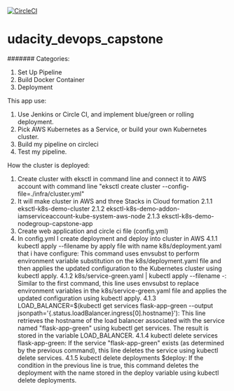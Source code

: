 [![CircleCI](https://circleci.com/gh/long161711/capstoneProject.svg?style=svg)](https://circleci.com/gh/long161711/capstoneProject)
# udacity_devops_capstone

#######
Categories:
1. Set Up Pipeline
2. Build Docker Container
3. Deployment

This app use:
1. Use Jenkins or Circle CI, and implement blue/green or rolling deployment.
2. Pick AWS Kubernetes as a Service, or build your own Kubernetes cluster.
3. Build my pipeline on circleci
4. Test my pipeline.

How the cluster is deployed:
1. Create cluster with eksctl in command line and connect it to AWS account with command line "eksctl create cluster --config-file=./infra/cluster.yml"
2. It will make cluster in AWS and three Stacks in Cloud formation
    2.1.1 eksctl-k8s-demo-cluster
    2.1.2 eksctl-k8s-demo-addon-iamserviceaccount-kube-system-aws-node
    2.1.3 eksctl-k8s-demo-nodegroup-capstone-app
3. Create web application and circle ci file (config.yml)
4. In config.yml I create  deployment and deploy into cluster in AWS
    4.1.1 kubectl apply --filename by apply file with name k8s/deployment.yaml that i have configure: This command uses envsubst to perform environment variable  substitution on the k8s/deployment.yaml file and then applies the updated configuration to the Kubernetes cluster using kubectl apply.
    4.1.2 k8s/service-green.yaml | kubectl apply --filename -: Similar to the first command, this line uses envsubst to replace environment variables in the k8s/service-green.yaml file and applies the updated configuration using kubectl apply.
    4.1.3 LOAD_BALANCER=$(kubectl get services flask-app-green --output jsonpath='{.status.loadBalancer.ingress[0].hostname}'): This line retrieves the hostname of the load balancer associated with the service named "flask-app-green" using kubectl get services. The result is stored in the variable LOAD_BALANCER.
    4.1.4 kubectl delete services flask-app-green: If the service "flask-app-green" exists (as determined by the previous command), this line deletes the service using kubectl delete services.
    4.1.5 kubectl delete deployments $deploy: If the condition in the previous line is true, this command deletes the deployment with the name stored in the deploy variable using kubectl delete deployments.
